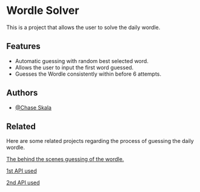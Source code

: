 
# Wordle Solver

This is a project that allows the user to solve the daily wordle.


## Features

- Automatic guessing with random best selected word.
- Allows the user to input the first word guessed.
- Guesses the Wordle consistently within before 6 attempts.



## Authors

- [@Chase Skala](https://www.github.com/ChaseSkala)


## Related

Here are some related projects regarding the process of guessing the daily wordle.

[The behind the scenes guessing of the wordle.](https://github.com/ChaseSkala/WordleProject)

[1st API used](https://github.com/ChaseSkala/Wordle-solver-API)

[2nd API used](https://github.com/ChaseSkala/wordle-server)


